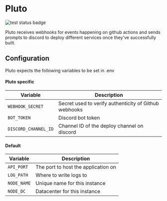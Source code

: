 # Pluto

![test status badge](https://github.com/IamCathal/neo/actions/workflows/buildPluto.yml/badge.svg)

Pluto receives webhooks for events happening on github actions and sends prompts to discord to deploy different services once they've successfully built.

## Configuration

Pluto expects the following variables to be set in .env

#### Pluto specific

| Variable     | Description |
| ----------- | ----------- |
| `WEBHOOK_SECRET`   | Secret used to verify authenticity of Github webhooks        |
| `BOT_TOKEN`   | Discord bot token       |
| `DISCORD_CHANNEL_ID`   | Channel ID of the deploy channel on discord      |


#### Default

| Variable     | Description |
| ----------- | ----------- |
| `API_PORT`      | The port to host the application on       |
| `LOG_PATH`   | Where to write logs to        |
| `NODE_NAME`   | Unique name for this instance      |
| `NODE_DC`   | Datacenter for this instance        |
